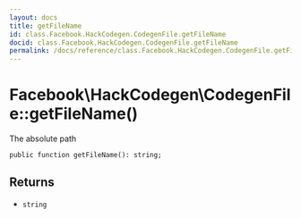 ```yaml
---
layout: docs
title: getFileName
id: class.Facebook.HackCodegen.CodegenFile.getFileName
docid: class.Facebook.HackCodegen.CodegenFile.getFileName
permalink: /docs/reference/class.Facebook.HackCodegen.CodegenFile.getFileName.md
---
```

# Facebook\\HackCodegen\\CodegenFile::getFileName()




The absolute path




``` Hack
public function getFileName(): string;
```




## Returns




+ ` string `